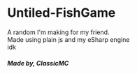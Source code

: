 # Untiled-FishGame
A random I'm making for my friend. <br />
Made using plain js and my eSharp engine<br />
idk<br />
##### Made by, ClassicMC

